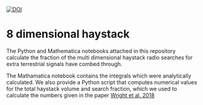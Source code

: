 [![DOI](https://zenodo.org/badge/147135922.svg)](https://zenodo.org/badge/latestdoi/147135922)


# 8 dimensional haystack

The Python and Mathematica notebooks attached in this repository calculate the fraction of the multi dimensional haystack radio searches for extra terrestrial signals have combed through.

The Mathamatica notebook contains the integrals which were analytically calculated. We also provide a Python script that computes numerical values for the total haystack volume and search fraction, which we used to calculate the numbers given in the paper [Wright et al. 2018](https://doi.org/10.3847/1538-3881/aae099)
